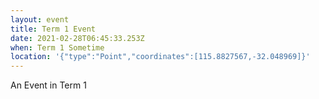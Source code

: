 ```yaml
---
layout: event
title: Term 1 Event
date: 2021-02-28T06:45:33.253Z
when: Term 1 Sometime
location: '{"type":"Point","coordinates":[115.8827567,-32.048969]}'
---
```


An Event in Term 1
